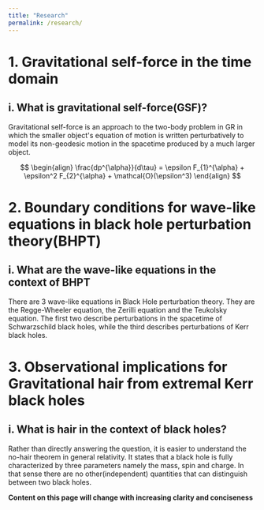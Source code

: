 ```yaml
---
title: "Research"
permalink: /research/
---
```


# 1. Gravitational self-force in the time domain

## i. What is gravitational self-force(GSF)?

Gravitational self-force is an approach to the two-body problem in GR in which the smaller object's equation of motion is written perturbatively to model its non-geodesic motion in the spacetime produced by a much larger object.

$$
\begin{align}
\frac{dp^{\alpha}}{d\tau} = \epsilon F_{1}^{\alpha}  + \epsilon^2 F_{2}^{\alpha} + \mathcal{O}(\epsilon^3)
\end{align}
$$

# 2. Boundary conditions for wave-like equations in black hole perturbation theory(BHPT)

## i. What are the wave-like equations in the context of BHPT

There are 3 wave-like equations in Black Hole perturbation theory. They are the Regge-Wheeler equation, the Zerilli equation and the Teukolsky equation. The first two describe perturbations in the spacetime of Schwarzschild black holes, while the third describes perturbations of Kerr black holes.

# 3. Observational implications for Gravitational hair from extremal Kerr black holes

## i. What is hair in the context of black holes?

Rather than directly answering the question, it is easier to understand the no-hair theorem in general 
relativity. It states that a black hole is fully characterized by three parameters namely the mass, spin and charge. In that sense there are no other(independent) quantities that can distinguish between two black holes.


**Content on this page will change with increasing clarity and conciseness**